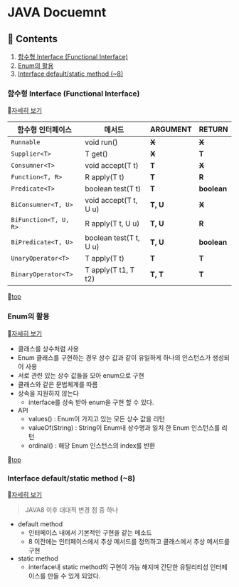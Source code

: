# JAVA Docuemnt

## :book: Contents
1. [함수형 Interface (Functional Interface)](#함수형-Interface-(Functional-Interface))
2. [Enum의 활용](#Enum의-활용)
3. [Interface default/static method (~8)](./contents/Interface-default.md)





### 함수형 Interface (Functional Interface)
:memo:[자세히 보기](./contents/Funcional-interface.md)

|함수형 인터페이스|  메서드 | ARGUMENT | RETURN |
|---------------|---------|-----------|---------|
|`Runnable`       | void run() | ~~**X**~~ | ~~**X**~~ |
|`Supplier<T>`     | T get()    | ~~**X**~~ | **T** |
|`Consumner<T>`| void accept(T t) | **T** | ~~**X**~~ |
|`Function<T, R>`| R apply(T t) | **T** | **R** |
|`Predicate<T>` | boolean test(T t) | **T** | **boolean** |
|`BiConsumner<T, U>` | void accept(T t, U u) | **T, U** | ~~**X**~~ |
|`BiFunction<T, U, R>` | R apply(T t, U u)    | **T, U** |  **R** |
|`BiPredicate<T, U>`| boolean test(T t, U u) | **T, U** |  **boolean** |
|`UnaryOperator<T>` | T apply(T t) | **T** | **T** |
|`BinaryOperator<T>` | T apply(T t1, T t2)    | **T, T** | **T**|

:raised_hands:[top](#JAVA-Docuemnt)

### Enum의 활용
:memo:[자세히 보기](./contents/enum.md)

- 클래스를 상수처럼 사용
- Enum 클래스를 구현하는 경우 상수 값과 같이 유일하게 하나의 인스턴스가 생성되어 사용
- 서로 관련 있는 상수 값들을 모아 enum으로 구현
- 클래스와 같은 문법체계를 따름
- 상속을 지원하지 않는다 
  - interface를 상속 받아 enum을 구현 할 수 있다.
- API
  - values() : Enum이 가지고 있는 모든 상수 값을 리턴
  - valueOf(String) : String이 Enum내 상수명과 일치 한 Enum 인스턴스를 리턴
  - ordinal() : 해당 Enum 인스턴스의 index를 반환

:raised_hands:[top](#JAVA-Docuemnt)

### Interface default/static method (~8)
:memo:[자세히 보기](./contents/Interface-default.md)
> JAVA8 이후 대대적 변경 점 중 하나
- default method
  - 인터페이스 내에서 기본적인 구현을 같는 메소드
  - 8 이전에는 인터페이스에서 추상 메서드를 정의하고 클래스에서 추상 메서드를 구현
- static method
  - interface내 static method의 구현이 가능 해지며 간단한 유틸리티성 인터페이스를 만들 수 있게 되었다.
